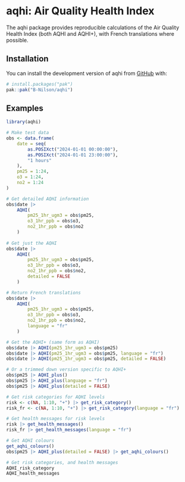 # aqhi: Air Quality Health Index

<!-- badges: start -->

<!-- badges: end -->

The aqhi package provides reproducible calculations of the Air Quality Health Index (both AQHI and AQHI+), with French translations where possible.

## Installation

You can install the development version of aqhi from [GitHub](https://github.com/) with:

``` r
# install.packages("pak")
pak::pak("B-Nilson/aqhi")
```

## Examples

``` r
library(aqhi)

# Make test data
obs <- data.frame(
    date = seq(
        as.POSIXct("2024-01-01 00:00:00"),
        as.POSIXct("2024-01-01 23:00:00"),
        "1 hours"
    ),
    pm25 = 1:24,
    o3 = 1:24,
    no2 = 1:24
)

# Get detailed AQHI information
obs$date |> 
    AQHI(
        pm25_1hr_ugm3 = obs$pm25,
        o3_1hr_ppb = obs$o3,
        no2_1hr_ppb = obs$no2
    )
    
# Get just the AQHI
obs$date |> 
    AQHI(
        pm25_1hr_ugm3 = obs$pm25,
        o3_1hr_ppb = obs$o3,
        no2_1hr_ppb = obs$no2,
        detailed = FALSE
    )

# Return French translations
obs$date |> 
    AQHI(
        pm25_1hr_ugm3 = obs$pm25,
        o3_1hr_ppb = obs$o3,
        no2_1hr_ppb = obs$no2,
        language = "fr"
    )

# Get the AQHI+ (same form as AQHI)
obs$date |> AQHI(pm25_1hr_ugm3 = obs$pm25)
obs$date |> AQHI(pm25_1hr_ugm3 = obs$pm25, language = "fr")
obs$date |> AQHI(pm25_1hr_ugm3 = obs$pm25, detailed = FALSE)

# Or a trimmed down version specific to AQHI+
obs$pm25 |> AQHI_plus()
obs$pm25 |> AQHI_plus(language = "fr")
obs$pm25 |> AQHI_plus(detailed = FALSE)

# Get risk categories for AQHI levels
risk <- c(NA, 1:10, "+") |> get_risk_category()
risk_fr <- c(NA, 1:10, "+") |> get_risk_category(language = "fr")

# Get health messages for risk levels
risk |> get_health_messages()
risk_fr |> get_health_messages(language = "fr")

# Get AQHI colours
get_aqhi_colours()
obs$pm25 |> AQHI_plus(detailed = FALSE) |> get_aqhi_colours()

# Get risk categories, and health messages
AQHI_risk_category
AQHI_health_messages
```